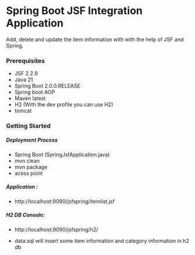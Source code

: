# Spring Boot JSF Integration Application
Add, delete and update the item information with with the help of JSF and Spring. 


### Prerequisites
- JSF 2.2.9
- Java 21
- Spring Boot 2.0.0.RELEASE 
- Spring boot AOP
- Maven latest
- H2 (With the dev profile you can use H2)
- tomcat

### Getting Started
##### Deployment Process
- Spring Boot (SpringJsfApplication.java)
- mvn clean
- mvn package 
- acess point

#####  Application :
- http://localhost:9090/jsfspring/itemlist.jsf
#####   H2 DB Console:
-  http://localhost:9090/jsfspring/h2/

- data.sql will insert some item information and category information in h2 db

